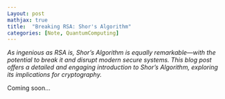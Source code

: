 ```yaml
---
Layout: post
mathjax: true
title:  "Breaking RSA: Shor's Algorithm"
categories: [Note, QuantumComputing]
---
```


*As ingenious as RSA is, Shor’s Algorithm is equally remarkable—with the potential to break it and disrupt modern secure systems. This blog post offers a detailed and engaging introduction to Shor’s Algorithm, exploring its implications for cryptography.*

Coming soon...


<html>
  <head>
    <title>Breaking RSA: Shor's Algorithm</title>
    <script type="application/ld+json">
    {
      "@context": "https://schema.org",
      "@type": "BlogPosting",
      "headline": "Breaking RSA: Shor's Algorithm",
      "image": [
        "{{ site.baseurl}}/images/Post10/P2_1.png"
       ],
      "datePublished": "2025-02-28T08:00:00+05:30",
      "dateModified": "2025-02-28T08:00:00+05:30",
      "author": [{
          "@type": "Person",
          "name": "Padmapriya S",
          "url": "https://o-qcblog.github.io/about/"
        }]
    }
    </script>
  </head>
  <body>
  </body>
</html>

